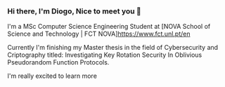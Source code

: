 ### Hi there, I'm Diogo, Nice to meet you 👋

I'm a MSc Computer Science Engineering Student at [NOVA School of Science and Technology | FCT NOVA]https://www.fct.unl.pt/en<br/>

Currently I'm finishing my Master thesis in the field of Cybersecurity and Criptography titled: Investigating Key Rotation Security In Oblivious Pseudorandom Function Protocols.

I'm really excited to learn more 
<!--
**DiogoSpencer/DiogoSpencer** is a ✨ _special_ ✨ repository because its `README.md` (this file) appears on your GitHub profile.

Here are some ideas to get you started:

- 🔭 I’m currently working on ...
- 🌱 I’m currently learning ...
- 👯 I’m looking to collaborate on ...
- 🤔 I’m looking for help with ...
- 💬 Ask me about ...
- 📫 How to reach me: ...
- 😄 Pronouns: ...
- ⚡ Fun fact: ...
-->
